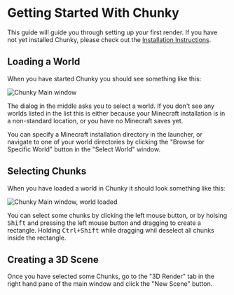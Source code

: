 Getting Started With Chunky
===========================

This guide will guide you through setting up your first render.  If you have
not yet installed Chunky, please check out the [Installation
Instructions](install.html).

Loading a World
---------------

When you have started Chunky you should see something like this:

![Chunky Main window](chunky-first-launch.png)

The dialog in the middle asks you to select a world. If you don't see any
worlds listed in the list this is either because your Minecraft installation is
in a non-standard location, or you have no Minecraft saves yet.

You can specify a Minecraft installation directory in the launcher, or navigate
to one of your world directories by clicking the "Browse for Specific World"
button in the "Select World" window.

Selecting Chunks
----------------

When you have loaded a world in Chunky it should look something like this:

![Chunky Main window, world loaded](chunky-main.png)

You can select some chunks by clicking the left mouse button, or by holsing
<kbd>Shift</kbd> and pressing the left mouse button and dragging to create a
rectangle. Holding <kbd>Ctrl+Shift</kbd> while dragging whil deselect all
chunks inside the rectangle.

Creating a 3D Scene
-------------------

Once you have selected some Chunks, go to the "3D Render" tab in the right
hand pane of the main window and click the "New Scene" button.

